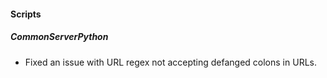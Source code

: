 
#### Scripts
##### CommonServerPython
- Fixed an issue with URL regex not accepting defanged colons in URLs.

